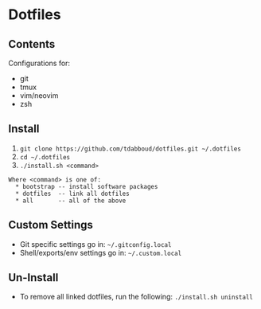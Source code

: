 # Dotfiles

## Contents

Configurations for:
+ git
+ tmux
+ vim/neovim
+ zsh

## Install

1. `git clone https://github.com/tdabboud/dotfiles.git ~/.dotfiles`
2. `cd ~/.dotfiles`
3. `./install.sh <command>`
```
Where <command> is one of:
  * bootstrap -- install software packages
  * dotfiles  -- link all dotfiles
  * all       -- all of the above
 ```

## Custom Settings

- Git specific settings go in: `~/.gitconfig.local`
- Shell/exports/env settings go in: `~/.custom.local`

## Un-Install

- To remove all linked dotfiles, run the following: `./install.sh uninstall`

